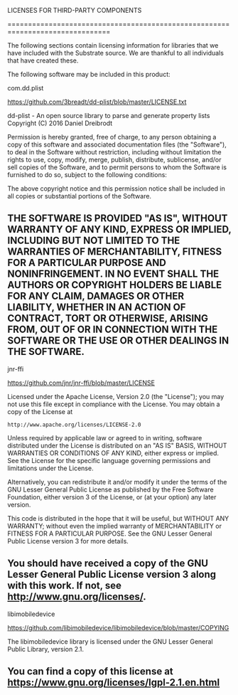 LICENSES FOR THIRD-PARTY COMPONENTS 

===============================================================================
   
The following sections contain licensing information for libraries that we have 
included with the Substrate source. We are thankful to all individuals that 
have created these.

The following software may be included in this product:

com.dd.plist

https://github.com/3breadt/dd-plist/blob/master/LICENSE.txt

dd-plist - An open source library to parse and generate property lists
Copyright (C) 2016 Daniel Dreibrodt

Permission is hereby granted, free of charge, to any person obtaining a copy
of this software and associated documentation files (the "Software"), to deal
in the Software without restriction, including without limitation the rights
to use, copy, modify, merge, publish, distribute, sublicense, and/or sell
copies of the Software, and to permit persons to whom the Software is
furnished to do so, subject to the following conditions:

The above copyright notice and this permission notice shall be included in
all copies or substantial portions of the Software.

THE SOFTWARE IS PROVIDED "AS IS", WITHOUT WARRANTY OF ANY KIND, EXPRESS OR
IMPLIED, INCLUDING BUT NOT LIMITED TO THE WARRANTIES OF MERCHANTABILITY,
FITNESS FOR A PARTICULAR PURPOSE AND NONINFRINGEMENT. IN NO EVENT SHALL THE
AUTHORS OR COPYRIGHT HOLDERS BE LIABLE FOR ANY CLAIM, DAMAGES OR OTHER
LIABILITY, WHETHER IN AN ACTION OF CONTRACT, TORT OR OTHERWISE, ARISING FROM,
OUT OF OR IN CONNECTION WITH THE SOFTWARE OR THE USE OR OTHER DEALINGS IN THE
SOFTWARE.
---------------------------------------------------------------------------

jnr-ffi

https://github.com/jnr/jnr-ffi/blob/master/LICENSE

Licensed under the Apache License, Version 2.0 (the "License");
you may not use this file except in compliance with the License.
You may obtain a copy of the License at

    http://www.apache.org/licenses/LICENSE-2.0

Unless required by applicable law or agreed to in writing, software
distributed under the License is distributed on an "AS IS" BASIS,
WITHOUT WARRANTIES OR CONDITIONS OF ANY KIND, either express or implied.
See the License for the specific language governing permissions and
limitations under the License.


Alternatively, you can redistribute it and/or modify it under
the terms of the GNU Lesser General Public License as published by
the Free Software Foundation, either version 3 of the License, or
(at your option) any later version.

This code is distributed in the hope that it will be useful, but WITHOUT
ANY WARRANTY; without even the implied warranty of MERCHANTABILITY or
FITNESS FOR A PARTICULAR PURPOSE.  See the GNU Lesser General Public License
version 3 for more details.

You should have received a copy of the GNU Lesser General Public License
version 3 along with this work.  If not, see <http://www.gnu.org/licenses/>.
---------------------------------------------------------------------------

libimobiledevice

https://github.com/libimobiledevice/libimobiledevice/blob/master/COPYING
 
The libimobiledevice library is licensed under the GNU Lesser General Public Library, version 2.1. 

You can find a copy of this license at https://www.gnu.org/licenses/lgpl-2.1.en.html
---------------------------------------------------------------------------
